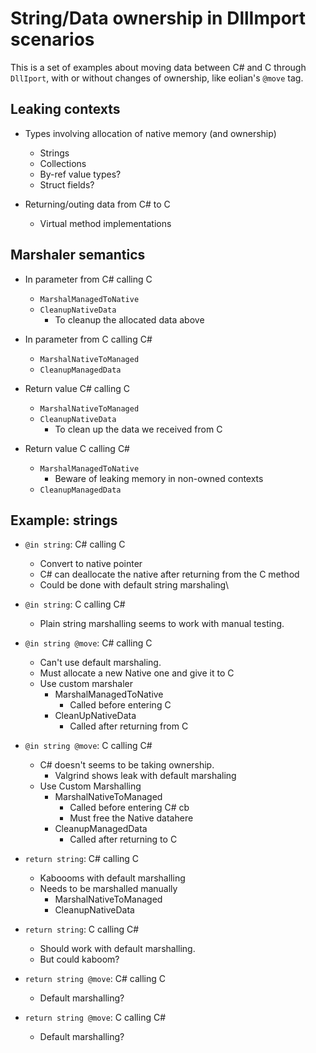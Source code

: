 # String/Data ownership in DllImport scenarios

This is a set of examples about moving data between C# and C through `DllIport`,
with or without changes of ownership, like eolian's `@move` tag.

## Leaking contexts

- Types involving allocation of native memory (and ownership)
    - Strings
    - Collections
    - By-ref value types?
    - Struct fields?

- Returning/outing data from C# to C
    - Virtual method implementations


## Marshaler semantics

* In parameter from C# calling C
    * `MarshalManagedToNative`
    * `CleanupNativeData`
        - To cleanup the allocated data above

* In parameter from C calling C#
    * `MarshalNativeToManaged`
    * `CleanupManagedData`

* Return value C# calling C
    * `MarshalNativeToManaged`
    * `CleanupNativeData`
        - To clean up the data we received from C

* Return value C calling C#
    * `MarshalManagedToNative`
        - Beware of leaking memory in non-owned contexts
    * `CleanupManagedData`

## Example: strings

- `@in string`: C# calling C
    - Convert to native pointer
    - C# can deallocate the native after returning from the C method
    - Could be done with default string marshaling\

- `@in string`: C calling C#
    - Plain string marshalling seems to work with manual testing.

- `@in string @move`: C# calling C
    - Can't use default marshaling.
    - Must allocate a new Native one and give it to C
    - Use custom marshaler
        - MarshalManagedToNative
            - Called before entering C
        - CleanUpNativeData
            - Called after returning from C

- `@in string @move`: C calling C#
    - C# doesn't seems to be taking ownership.
        - Valgrind shows leak with default marshaling
    - Use Custom Marshalling
        - MarshalNativeToManaged
            - Called before entering C# cb
            - Must free the Native datahere
        - CleanupManagedData
            - Called after returning to C

- `return string`: C# calling C
    - Kaboooms with default marshalling
    - Needs to be marshalled manually
        - MarshalNativeToManaged
        - CleanupNativeData

- `return string`: C calling C#
    - Should work with default marshalling.
    - But could kaboom?

- `return string @move`: C# calling C
    - Default marshalling?

- `return string @move`: C calling C#
    - Default marshalling?
